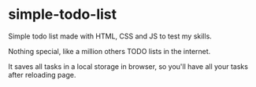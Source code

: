 # simple-todo-list
Simple todo list made with HTML, CSS and JS to test my skills.

Nothing special, like a million others TODO lists in the internet.

It saves all tasks in a local storage in browser, so you'll have all your tasks after reloading page.


